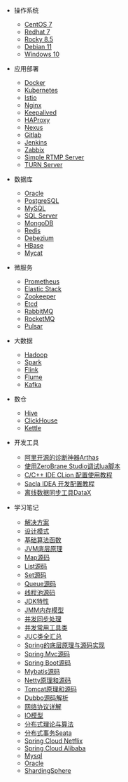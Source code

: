 - 操作系统
  - [CentOS 7](devops/linux/centos7)
  - [Redhat 7](devops/linux/rhel7)
  - [Rocky 8.5](devops/linux/rocky85)
  - [Debian 11](devops/linux/debian11)
  - [Windows 10](devops/windows/windows10)

- 应用部署
  - [Docker](devops/deploy/docker)
  - [Kubernetes](devops/deploy/kubernetes)
  - [Istio](devops/deploy/istio)
  - [Nginx](devops/deploy/nginx)
  - [Keepalived](devops/deploy/keepalived)
  - [HAProxy](devops/deploy/haproxy)
  - [Nexus](devops/deploy/nexus)
  - [Gitlab](devops/deploy/gitlab)
  - [Jenkins](devops/deploy/jenkins)
  - [Zabbix](devops/deploy/zabbix)
  - [Simple RTMP Server](devops/deploy/srs)
  - [TURN Server](devops/deploy/turnserver)

- 数据库
  - [Oracle](devops/database/oracle)
  - [PostgreSQL](devops/database/postgre)
  - [MySQL](devops/database/mysql)
  - [SQL Server](devops/database/mssql)
  - [MongoDB](devops/database/mongodb)
  - [Redis](devops/database/redis)
  - [Debezium](devops/deploy/debezium)
  - [HBase](devops/deploy/hbase)
  - [Mycat](java/database/mycat)

- 微服务
  - [Prometheus](devops/deploy/prometheus)
  - [Elastic Stack](devops/deploy/elk)
  - [Zookeeper](devops/deploy/zookeeper)
  - [Etcd](devops/deploy/etcd)
  - [RabbitMQ](devops/deploy/rabbitmq)
  - [RocketMQ](devops/deploy/rocketmq)
  - [Pulsar](devops/deploy/pulsar)

- 大数据
  - [Hadoop](devops/deploy/hadoop)
  - [Spark](devops/deploy/spark)
  - [Flink](devops/deploy/flink)
  - [Flume](devops/deploy/flume) 
  - [Kafka](devops/deploy/kafka)

- 数仓
  - [Hive](devops/deploy/hive)
  - [ClickHouse](devops/deploy/clickhouse)
  - [Kettle](devops/deploy/kettle) 

- 开发工具
  - [阿里开源的诊断神器Arthas](java/tools/arthas)
  - [使用ZeroBrane Studio调试lua脚本](java/tools/zerobrane)
  - [C/C++ IDE CLion 配置使用教程](java/tools/clion)
  - [Sacla IDEA 开发配置教程](java/tools/scala)
  - [离线数据同步工具DataX](java/tools/datax)

- 学习笔记
  - [解决方案](java/project/scheme)
  - [设计模式](java/designpattern/model)
  - [基础算法函数](java/jvm/function)
  - [JVM底层原理](java/jvm/index)
  - [Map源码](java/j2se/map)
  - [List源码](java/j2se/list)
  - [Set源码](java/j2se/set)
  - [Queue源码](java/j2se/queue)
  - [线程池源码](java/thread/index)
  - [JDK特性](java/j2se/jdk)
  - [JMM内存模型](java/thread/jmm)
  - [并发同步处理](java/thread/synchronized)
  - [并发常用工具类](java/thread/juc)
  - [JUC类全汇总](java/thread/jucclass)
  - [Spring的底层原理与源码实现](java/frame/spring)
  - [Spring Mvc源码](java/frame/springmvc)
  - [Spring Boot源码](java/frame/springboot)
  - [Mybatis源码](java/frame/mybatis)  
  - [Netty原理和源码](java/network/netty)
  - [Tomcat原理和源码](java/network/tomcat)
  - [Dubbo源码解析](java/distributed/dubbo)
  - [网络协议详解](java/network/net)
  - [IO模型](java/network/io)
  - [分布式理论与算法](java/distributed/cap)
  - [分布式事务Seata](java/distributed/seata)
  - [Spring Cloud Netflix](java/microservice/springcloud)
  - [Spring Cloud Alibaba](java/microservice/springclouda)
  - [Mysql](java/database/mysql)
  - [Oracle](java/database/oracle)
  - [ShardingSphere](java/database/shardingsphere)


